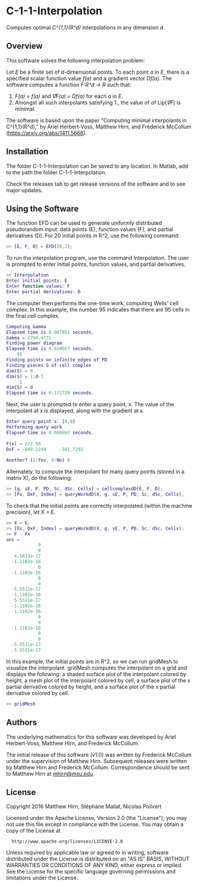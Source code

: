 # C-1-1-Interpolation
Computes optimal *C^{1,1}(R^d)* interpolations in any dimension *d*.

## Overview

This software solves the following interpolation problem:

Let *E* be a finite set of *d*-dimensional points. To each point *a* in *E*, there is a specified scalar function value *f(a)* and a gradient vector *Df(a)*. The software computes a function *F:R^d -> R* such that:
  1. *F(a) = f(a)* and *∇F(a) = Df(a)* for each *a* in *E*.
  2. Amongst all such interpolants satisfying 1., the value of of Lip(*∇F*) is minimal.

The software is based upon the paper "Computing minimal interpolants in C^{1,1}(R^d)," by Ariel Herbert-Voss, Matthew Hirn, and Frederick McCollum (https://arxiv.org/abs/1411.5668).

## Installation

The folder C-1-1-Interpolation can be saved to any location. In Matlab, add to the path the folder C-1-1-Interpolation.

Check the releases tab to get release versions of the software and to see major updates.

## Using the Software

The function EFD can be used to generate uniformly distributed pseudorandom input: data points (E), function values (F), and partial derivatives (D). For 20 initial points in R^2, use the following command:
```matlab
>> [E, F, D] = EFD(20,2);
```

To run the interpolation program, use the command Interpolation. The user is prompted to enter initial points, function values, and partial derivatives.
```matlab
>> Interpolation
Enter initial points: E
Enter function values: F
Enter partial derivatives: D
```

The computer then performs the one-time work, computing Wells' cell complex. In this example, the number 95 indicates that there are 95 cells in the final cell complex.
```matlab
Computing Gamma
Elapsed time is 0.007851 seconds.
Gamma = 2784.4731
Finding power diagram
Elapsed time is 0.010667 seconds.
    95
Finding points on infinite edges of PD
Finding pieces S of cell complex
dim(S) = 0
dim(S) = 1:d-1
     1
dim(S) = d
Elapsed time is 0.172720 seconds.
```

Next, the user is prompted to enter a query point, x. The value of the interpolant at x is displayed, along with the gradient at x. 
```matlab
Enter query point x: [0,0]
Performing query work
Elapsed time is 0.000993 seconds.
 
F(x) = 222.88
DxF = -949.2244     -581.7292
 
Another? (1:Yes, 0:No) 0
```

Alternately, to compute the interpolant for many query points (stored in a matrix X), do the following:
```matlab
>> [g, sE, P, PD, Sc, dSc, Cells] = cellcomplexdD(E, F, D);
>> [Fx, DxF, Index] = queryWorkdD(X, g, sE, P, PD, Sc, dSc, Cells);
```

To check that the initial points are correctly interpolated (within the machine precision), let X = E.
```matlab
>> X = E;
>> [Fx, DxF, Index] = queryWorkdD(X, g, sE, P, PD, Sc, dSc, Cells);
>> F - Fx
ans =
            0
            0
   4.1633e-17
  -1.1102e-16
            0
  -1.1102e-16
            0
            0
  -5.5511e-17
  -1.1102e-16
   5.5511e-17
  -1.1102e-16
  -1.1102e-16
            0
            0
  -1.1102e-16
            0
            0
  -5.5511e-17
  -5.5511e-17
```

In this example, the initial points are in R^2, so we can run gridMesh to visualize the interpolant. gridMesh computes the interpolant on a grid and displays the following: a shaded surface plot of the interpolant colored by height, a mesh plot of the interpolant colored by cell, a surface plot of the x partial derivative colored by height, and a surface plot of the x partial derivative colored by cell.
```matlab
>> gridMesh
```

## Authors

The underlying mathematics for this software was developed by Ariel Herbert-Voss, Matthew Hirn, and Frederick McCollum.

The initial release of this software (v1.0) was written by Frederick McCollum under the supervision of Matthew Hirn. Subsequent releases were written by Matthew Hirn and Frederick McCollum. Correspondence should be sent to Matthew Hirn at mhirn@msu.edu.

## License

Copyright 2016 Matthew Hirn, Stéphane Mallat, Nicolas Poilvert

Licensed under the Apache License, Version 2.0 (the "License"); you may not use this file except in compliance with the License. You may obtain a copy of the License at

      http://www.apache.org/licenses/LICENSE-2.0

Unless required by applicable law or agreed to in writing, software distributed under the License is distributed on an "AS IS" BASIS, WITHOUT WARRANTIES OR CONDITIONS OF ANY KIND, either express or implied. See the License for the specific language governing permissions and limitations under the License.
